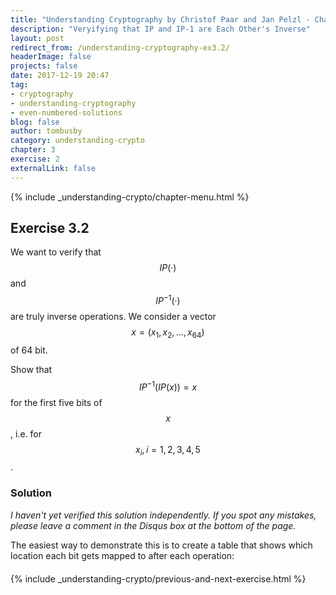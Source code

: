 ```yaml
---
title: "Understanding Cryptography by Christof Paar and Jan Pelzl - Chapter 3 Solutions - Ex3.2"
description: "Veryifying that IP and IP-1 are Each Other's Inverse"
layout: post
redirect_from: /understanding-cryptography-ex3.2/
headerImage: false
projects: false
date: 2017-12-19 20:47
tag:
- cryptography
- understanding-cryptography
- even-numbered-solutions
blog: false
author: tombusby
category: understanding-crypto
chapter: 3
exercise: 2
externalLink: false
---
```


{% include _understanding-crypto/chapter-menu.html %}

## Exercise 3.2

We want to verify that $$IP(·)$$ and $$IP^{−1}(·)$$ are truly inverse operations. We consider a vector $$x = (x_1,x_2,...,x_{64})$$ of 64 bit.

Show that $$ IP^{−1}(IP(x)) = x $$ for the first five bits of $$x$$, i.e. for $$x_i, i = 1,2,3,4,5$$.

### Solution

*I haven't yet verified this solution independently. If you spot any mistakes, please leave a comment in the Disqus box at the bottom of the page.*

The easiest way to demonstrate this is to create a table that shows which location each bit gets mapped to after each operation:

<div style="text-align: center; margin-bottom: 20px">
<script type="math/tex">
\begin{array}{c}
& x_1 & x_2 & x_3 & x_4 & x_5 & x_6 \\
IP & \downarrow & \downarrow & \downarrow & \downarrow & \downarrow & \downarrow \\
& x_{58} & x_{50} & x_{42} & x_{34} & x_{26} & x_{18} \\
IP^{-1} & \downarrow & \downarrow & \downarrow & \downarrow & \downarrow & \downarrow \\
& x_1 & x_2 & x_3 & x_4 & x_5 & x_6
\end{array}
</script>
</div>

{% include _understanding-crypto/previous-and-next-exercise.html %}
